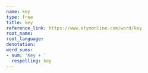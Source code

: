 ```yaml
---
name: key
type: free
title: key
reference_link: https://www.etymonline.com/word/key
root_name: 
root_language: 
denotation: 
word_sums:
- sum: 'Key + '
  respelling: key
---
```

